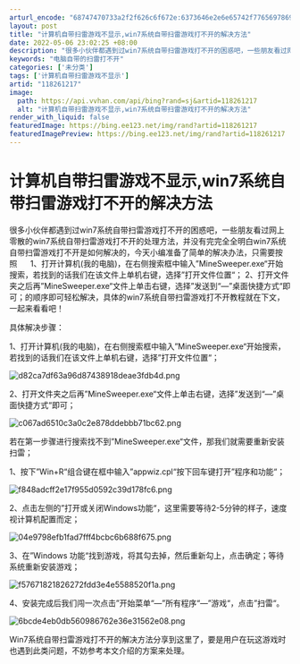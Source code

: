 ```yaml
---
arturl_encode: "68747470733a2f2f626c6f672e:6373646e2e6e65742f77656978696e5f33303637393239332f:61727469636c652f64657461696c732f313138323631323137"
layout: post
title: "计算机自带扫雷游戏不显示,win7系统自带扫雷游戏打不开的解决方法"
date: 2022-05-06 23:02:25 +08:00
description: "很多小伙伴都遇到过win7系统自带扫雷游戏打不开的困惑吧，一些朋友看过网上零散的win7系统自带扫雷"
keywords: "电脑自带的扫雷打不开"
categories: ['未分类']
tags: ['计算机自带扫雷游戏不显示']
artid: "118261217"
image:
  path: https://api.vvhan.com/api/bing?rand=sj&artid=118261217
  alt: "计算机自带扫雷游戏不显示,win7系统自带扫雷游戏打不开的解决方法"
render_with_liquid: false
featuredImage: https://bing.ee123.net/img/rand?artid=118261217
featuredImagePreview: https://bing.ee123.net/img/rand?artid=118261217
---
```


# 计算机自带扫雷游戏不显示,win7系统自带扫雷游戏打不开的解决方法

很多小伙伴都遇到过win7系统自带扫雷游戏打不开的困惑吧，一些朋友看过网上零散的win7系统自带扫雷游戏打不开的处理方法，并没有完完全全明白win7系统自带扫雷游戏打不开是如何解决的，今天小编准备了简单的解决办法，只需要按照      1、打开计算机(我的电脑)，在右侧搜索框中输入”MineSweeper.exe“开始搜索，若找到的话我们在该文件上单机右键，选择”打开文件位置“； 2、打开文件夹之后再”MineSweeper.exe“文件上单击右键，选择”发送到“—”桌面快捷方式“即可；的顺序即可轻松解决，具体的win7系统自带扫雷游戏打不开教程就在下文，一起来看看吧！

具体解决步骤：

1、打开计算机(我的电脑)，在右侧搜索框中输入”MineSweeper.exe“开始搜索，若找到的话我们在该文件上单机右键，选择”打开文件位置“；

![d82ca7df63a96d87438918deae3fdb4d.png](https://i-blog.csdnimg.cn/blog_migrate/e7751f548cbf61b639d48431319cd28a.png)

2、打开文件夹之后再”MineSweeper.exe“文件上单击右键，选择”发送到“—”桌面快捷方式“即可；

![c067ad6510c3a0c2e878ddebbb71bc62.png](https://i-blog.csdnimg.cn/blog_migrate/0c9556453e8404f7947ddaea68a1cd93.png)

若在第一步骤进行搜索找不到”MineSweeper.exe“文件，那我们就需要重新安装扫雷；

1、按下”Win+R“组合键在框中输入”appwiz.cpl“按下回车键打开”程序和功能“；

![f848adcff2e17f955d0592c39d178fc6.png](https://i-blog.csdnimg.cn/blog_migrate/54fce87283ed10f8f55b724e5ab7027e.png)

2、点击左侧的”打开或关闭Windows功能“，这里需要等待2-5分钟的样子，速度视计算机配置而定；

![04e9798efb1fad7fff4bcbc6b688f675.png](https://i-blog.csdnimg.cn/blog_migrate/21c61b8d51a39e4113e3b28170b426c0.png)

3、在”Windows 功能“找到游戏，将其勾去掉，然后重新勾上，点击确定；等待系统重新安装游戏；

![f57671821826272fdd3e4e5588520f1a.png](https://i-blog.csdnimg.cn/blog_migrate/f68a060806f7d451a35799da42581c4e.png)

4、安装完成后我们闯一次点击”开始菜单“—”所有程序“—”游戏“，点击”扫雷“。

![6bcde4eb0db560986762e36e31562e08.png](https://i-blog.csdnimg.cn/blog_migrate/f03e60edd9690e3b5642b3f2a72f3a0b.png)

Win7系统自带扫雷游戏打不开的解决方法分享到这里了，要是用户在玩这游戏时也遇到此类问题，不妨参考本文介绍的方案来处理。